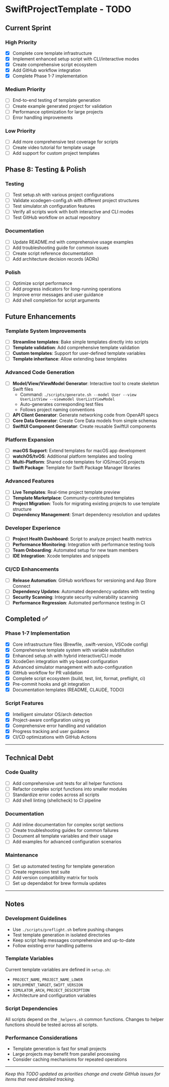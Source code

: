 # SwiftProjectTemplate - TODO

## Current Sprint

### High Priority
- [x] Complete core template infrastructure
- [x] Implement enhanced setup script with CLI/interactive modes
- [x] Create comprehensive script ecosystem
- [x] Add GitHub workflow integration
- [x] Complete Phase 1-7 implementation

### Medium Priority
- [ ] End-to-end testing of template generation
- [ ] Create example generated project for validation
- [ ] Performance optimization for large projects
- [ ] Error handling improvements

### Low Priority
- [ ] Add more comprehensive test coverage for scripts
- [ ] Create video tutorial for template usage
- [ ] Add support for custom project templates

## Phase 8: Testing & Polish

### Testing
- [ ] Test setup.sh with various project configurations
- [ ] Validate xcodegen-config.sh with different project structures
- [ ] Test simulator.sh configuration features
- [ ] Verify all scripts work with both interactive and CLI modes
- [ ] Test GitHub workflow on actual repository

### Documentation
- [ ] Update README.md with comprehensive usage examples
- [ ] Add troubleshooting guide for common issues
- [ ] Create script reference documentation
- [ ] Add architecture decision records (ADRs)

### Polish
- [ ] Optimize script performance
- [ ] Add progress indicators for long-running operations
- [ ] Improve error messages and user guidance
- [ ] Add shell completion for script arguments

## Future Enhancements

### Template System Improvements
- [ ] **Streamline templates**: Bake simple templates directly into scripts
- [ ] **Template validation**: Add comprehensive template validation
- [ ] **Custom templates**: Support for user-defined template variables
- [ ] **Template inheritance**: Allow extending base templates

### Advanced Code Generation
- [ ] **Model/View/ViewModel Generator**: Interactive tool to create skeleton Swift files
  - Command: `./scripts/generate.sh --model User --view UserListView --viewmodel UserListViewModel`
  - Auto-generates corresponding test files
  - Follows project naming conventions
- [ ] **API Client Generator**: Generate networking code from OpenAPI specs
- [ ] **Core Data Generator**: Create Core Data models from simple schemas
- [ ] **SwiftUI Component Generator**: Create reusable SwiftUI components

### Platform Expansion
- [ ] **macOS Support**: Extend templates for macOS app development
- [ ] **watchOS/tvOS**: Additional platform templates and tooling
- [ ] **Multi-Platform**: Shared code templates for iOS/macOS projects
- [ ] **Swift Package**: Template for Swift Package Manager libraries

### Advanced Features
- [ ] **Live Templates**: Real-time project template preview
- [ ] **Template Marketplace**: Community-contributed templates
- [ ] **Project Migration**: Tools for migrating existing projects to use template structure
- [ ] **Dependency Management**: Smart dependency resolution and updates

### Developer Experience
- [ ] **Project Health Dashboard**: Script to analyze project health metrics
- [ ] **Performance Monitoring**: Integration with performance testing tools
- [ ] **Team Onboarding**: Automated setup for new team members
- [ ] **IDE Integration**: Xcode templates and snippets

### CI/CD Enhancements
- [ ] **Release Automation**: GitHub workflows for versioning and App Store Connect
- [ ] **Dependency Updates**: Automated dependency updates with testing
- [ ] **Security Scanning**: Integrate security vulnerability scanning
- [ ] **Performance Regression**: Automated performance testing in CI

## Completed ✅

### Phase 1-7 Implementation
- [x] Core infrastructure files (Brewfile, .swift-version, VSCode config)
- [x] Comprehensive template system with variable substitution
- [x] Enhanced setup.sh with hybrid interactive/CLI mode
- [x] XcodeGen integration with yq-based configuration
- [x] Advanced simulator management with auto-configuration
- [x] GitHub workflow for PR validation
- [x] Complete script ecosystem (build, test, lint, format, preflight, ci)
- [x] Pre-commit hooks and git integration
- [x] Documentation templates (README, CLAUDE, TODO)

### Script Features
- [x] Intelligent simulator OS/arch detection
- [x] Project-aware configuration using yq
- [x] Comprehensive error handling and validation
- [x] Progress tracking and user guidance
- [x] CI/CD optimizations with GitHub Actions

---

## Technical Debt

### Code Quality
- [ ] Add comprehensive unit tests for all helper functions
- [ ] Refactor complex script functions into smaller modules
- [ ] Standardize error codes across all scripts
- [ ] Add shell linting (shellcheck) to CI pipeline

### Documentation
- [ ] Add inline documentation for complex script sections
- [ ] Create troubleshooting guides for common failures
- [ ] Document all template variables and their usage
- [ ] Add examples for advanced configuration scenarios

### Maintenance
- [ ] Set up automated testing for template generation
- [ ] Create regression test suite
- [ ] Add version compatibility matrix for tools
- [ ] Set up dependabot for brew formula updates

---

## Notes

### Development Guidelines
- Use `./scripts/preflight.sh` before pushing changes
- Test template generation in isolated directories
- Keep script help messages comprehensive and up-to-date
- Follow existing error handling patterns

### Template Variables
Current template variables are defined in `setup.sh`:
- `PROJECT_NAME`, `PROJECT_NAME_LOWER`
- `DEPLOYMENT_TARGET`, `SWIFT_VERSION`
- `SIMULATOR_ARCH`, `PROJECT_DESCRIPTION`
- Architecture and configuration variables

### Script Dependencies
All scripts depend on the `_helpers.sh` common functions. Changes to helper functions should be tested across all scripts.

### Performance Considerations
- Template generation is fast for small projects
- Large projects may benefit from parallel processing
- Consider caching mechanisms for repeated operations

---

*Keep this TODO updated as priorities change and create GitHub issues for items that need detailed tracking.*

